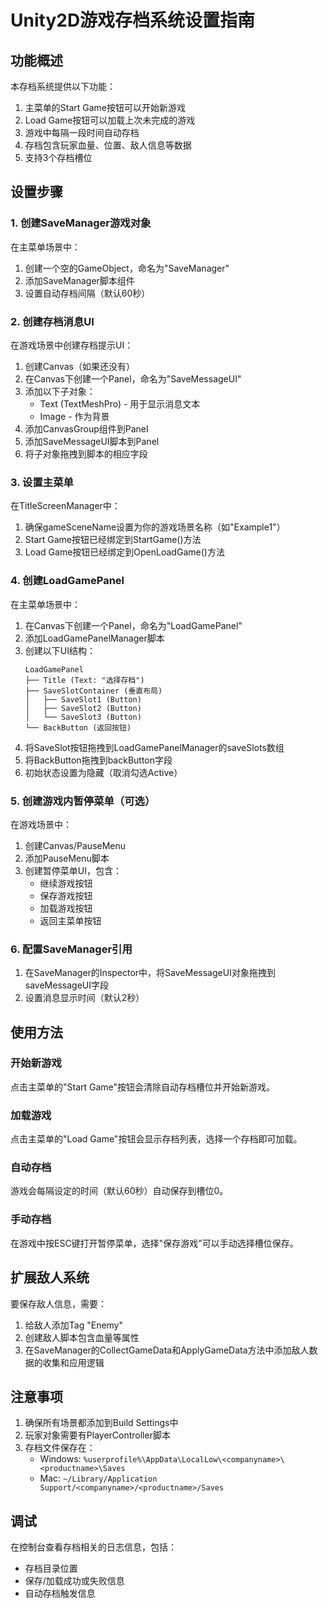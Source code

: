 # Unity2D游戏存档系统设置指南

## 功能概述

本存档系统提供以下功能：
1. 主菜单的Start Game按钮可以开始新游戏
2. Load Game按钮可以加载上次未完成的游戏
3. 游戏中每隔一段时间自动存档
4. 存档包含玩家血量、位置、敌人信息等数据
5. 支持3个存档槽位

## 设置步骤

### 1. 创建SaveManager游戏对象

在主菜单场景中：
1. 创建一个空的GameObject，命名为"SaveManager"
2. 添加SaveManager脚本组件
3. 设置自动存档间隔（默认60秒）

### 2. 创建存档消息UI

在游戏场景中创建存档提示UI：
1. 创建Canvas（如果还没有）
2. 在Canvas下创建一个Panel，命名为"SaveMessageUI"
3. 添加以下子对象：
   - Text (TextMeshPro) - 用于显示消息文本
   - Image - 作为背景
4. 添加CanvasGroup组件到Panel
5. 添加SaveMessageUI脚本到Panel
6. 将子对象拖拽到脚本的相应字段

### 3. 设置主菜单

在TitleScreenManager中：
1. 确保gameSceneName设置为你的游戏场景名称（如"Example1"）
2. Start Game按钮已经绑定到StartGame()方法
3. Load Game按钮已经绑定到OpenLoadGame()方法

### 4. 创建LoadGamePanel

在主菜单场景中：
1. 在Canvas下创建一个Panel，命名为"LoadGamePanel"
2. 添加LoadGamePanelManager脚本
3. 创建以下UI结构：
   ```
   LoadGamePanel
   ├── Title (Text: "选择存档")
   ├── SaveSlotContainer (垂直布局)
   │   ├── SaveSlot1 (Button)
   │   ├── SaveSlot2 (Button)
   │   └── SaveSlot3 (Button)
   └── BackButton (返回按钮)
   ```
4. 将SaveSlot按钮拖拽到LoadGamePanelManager的saveSlots数组
5. 将BackButton拖拽到backButton字段
6. 初始状态设置为隐藏（取消勾选Active）

### 5. 创建游戏内暂停菜单（可选）

在游戏场景中：
1. 创建Canvas/PauseMenu
2. 添加PauseMenu脚本
3. 创建暂停菜单UI，包含：
   - 继续游戏按钮
   - 保存游戏按钮
   - 加载游戏按钮
   - 返回主菜单按钮

### 6. 配置SaveManager引用

1. 在SaveManager的Inspector中，将SaveMessageUI对象拖拽到saveMessageUI字段
2. 设置消息显示时间（默认2秒）

## 使用方法

### 开始新游戏
点击主菜单的"Start Game"按钮会清除自动存档槽位并开始新游戏。

### 加载游戏
点击主菜单的"Load Game"按钮会显示存档列表，选择一个存档即可加载。

### 自动存档
游戏会每隔设定的时间（默认60秒）自动保存到槽位0。

### 手动存档
在游戏中按ESC键打开暂停菜单，选择"保存游戏"可以手动选择槽位保存。

## 扩展敌人系统

要保存敌人信息，需要：
1. 给敌人添加Tag "Enemy"
2. 创建敌人脚本包含血量等属性
3. 在SaveManager的CollectGameData和ApplyGameData方法中添加敌人数据的收集和应用逻辑

## 注意事项

1. 确保所有场景都添加到Build Settings中
2. 玩家对象需要有PlayerController脚本
3. 存档文件保存在：
   - Windows: `%userprofile%\AppData\LocalLow\<companyname>\<productname>\Saves`
   - Mac: `~/Library/Application Support/<companyname>/<productname>/Saves`

## 调试

在控制台查看存档相关的日志信息，包括：
- 存档目录位置
- 保存/加载成功或失败信息
- 自动存档触发信息 